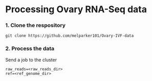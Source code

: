 # Processing Ovary RNA-Seq data

### 1. Clone the respository
```
git clone https://github.com/melparker101/Ovary-IVF-data
```

### 2. Process the data
Send a job to the cluster

```
raw_reads=<raw_reads_dir>
ref=<ref_genome_dir>

```
